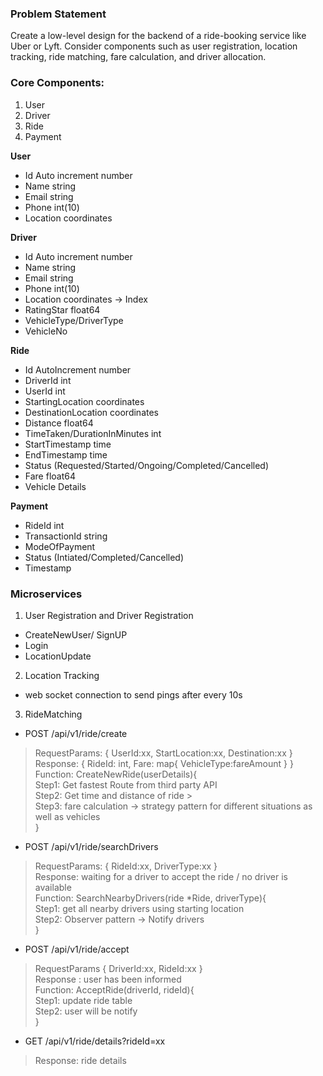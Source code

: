 ### Problem Statement
Create a low-level design for the backend of a ride-booking service like Uber or Lyft. Consider components such as user registration, location tracking, ride matching, fare calculation, and driver allocation.

### Core Components:
1. User
2. Driver
3. Ride
4. Payment

**User**
- Id Auto increment number
- Name string
- Email string
- Phone int(10)
- Location coordinates 

**Driver** 
- Id Auto increment number
- Name string
- Email string
- Phone int(10)
- Location coordinates -> Index
- RatingStar float64
- VehicleType/DriverType
- VehicleNo 

**Ride**
- Id AutoIncrement number
- DriverId int
- UserId int
- StartingLocation coordinates
- DestinationLocation coordinates
- Distance float64
- TimeTaken/DurationInMinutes int
- StartTimestamp time
- EndTimestamp time
- Status (Requested/Started/Ongoing/Completed/Cancelled)
- Fare float64
- Vehicle Details

**Payment**
- RideId int
- TransactionId string
- ModeOfPayment
- Status (Intiated/Completed/Cancelled)
- Timestamp

### Microservices
1. User Registration and Driver Registration
- CreateNewUser/ SignUP
- Login
- LocationUpdate

2. Location Tracking 
- web socket connection to send pings after every 10s

3. RideMatching
- POST /api/v1/ride/create
> RequestParams: { UserId:xx, StartLocation:xx, Destination:xx }<br>
> Response: { RideId: int, Fare: map{ VehicleType:fareAmount } }<br>
> Function: CreateNewRide(userDetails){<br>
>     Step1: Get fastest Route from third party API<br>
>     Step2: Get time and distance of ride ><br>
>     Step3: fare calculation -> strategy pattern for different situations as well as vehicles<br>
> }

- POST /api/v1/ride/searchDrivers
> RequestParams: { RideId:xx, DriverType:xx }<br>
> Response: waiting for a driver to accept the ride / no driver is available<br>
> Function: SearchNearbyDrivers(ride *Ride, driverType){<br>
>     Step1: get all nearby drivers using starting location<br>
>     Step2: Observer pattern  -> Notify drivers <br>
> }

- POST /api/v1/ride/accept
> RequestParams { DriverId:xx, RideId:xx }<br>
> Response : user has been informed<br>
> Function: AcceptRide(driverId, rideId){<br>
>     Step1: update ride table<br>
>     Step2: user will be notify <br>
> }

- GET /api/v1/ride/details?rideId=xx
> Response: ride details
